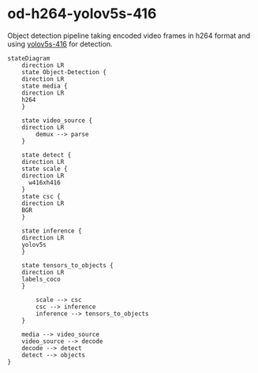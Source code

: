 # od-h264-yolov5s-416

Object detection pipeline taking encoded video frames in h264 format and using [yolov5s-416]() for detection.

```mermaid
stateDiagram
    direction LR 
    state Object-Detection {
    direction LR
    state media {
	direction LR
    h264
    }

    state video_source {
	direction LR
		demux --> parse 
    }
   
    state detect {
	direction LR
    state scale {
	direction LR
      w416xh416
    }
    state csc {
	direction LR
    BGR
    }

    state inference {
	direction LR
	yolov5s
    }

    state tensors_to_objects {
	direction LR
    labels_coco
    }

		scale --> csc
		csc --> inference
		inference --> tensors_to_objects
    }
    
    media --> video_source
    video_source --> decode
    decode --> detect
    detect --> objects
} 
```

